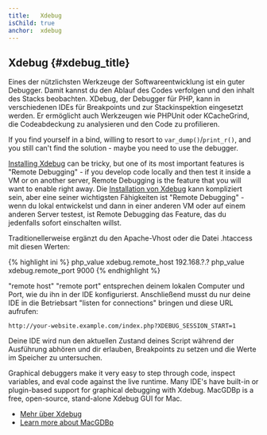 ```yaml
---
title:   Xdebug
isChild: true
anchor:  xdebug
---
```


## Xdebug {#xdebug_title}

Eines der nützlichsten Werkzeuge der Softwareentwicklung ist ein guter Debugger. Damit kannst du den Ablauf des Codes verfolgen und den inhalt des Stacks beobachten. XDebug, der Debugger für PHP, kann in verschiedenen IDEs für Breakpoints und zur Stackinspektion eingesetzt werden. Er ermöglicht auch Werkzeugen wie PHPUnit oder KCacheGrind, die Codeabdeckung zu analysieren und den Code zu profilieren.

If you find yourself in a bind, willing to resort to `var_dump()`/`print_r()`, and you still can't find the solution -
maybe you need to use the debugger.

[Installing Xdebug][xdebug-install] can be tricky, but one of its most important features is "Remote Debugging" - if
you develop code locally and then test it inside a VM or on another server, Remote Debugging is the feature that you
will want to enable right away.
Die [Installation von Xdebug][xdebug-install] kann kompliziert sein, aber eine seiner wichtigsten Fähigkeiten ist
"Remote Debugging" - wenn du lokal entwickelst und dann in einer anderen VM oder auf einem anderen Server testest,
ist Remote Debugging das Feature, das du jedenfalls sofort einschalten willst.

Traditionellerweise ergänzt du den Apache-Vhost oder die Datei .htaccess mit diesen Werten:

{% highlight ini %}
php_value xdebug.remote_host 192.168.?.?
php_value xdebug.remote_port 9000
{% endhighlight %}

"remote host" "remote port" entsprechen deinem lokalen Computer und Port, wie du ihn in der IDE konfigurierst. Anschließend musst du nur deine IDE in die Betriebsart "listen for connections" bringen und diese URL aufrufen:

    http://your-website.example.com/index.php?XDEBUG_SESSION_START=1

Deine IDE wird nun den aktuellen Zustand deines Script während der Ausführung abhören und dir erlauben, Breakpoints zu setzen und die Werte im Speicher zu untersuchen.

Graphical debuggers make it very easy to step through code, inspect variables, and eval code against the live runtime.
Many IDE's have built-in or plugin-based support for graphical debugging with Xdebug. MacGDBp is a free, open-source,
stand-alone Xdebug GUI for Mac.

 * [Mehr über Xdebug][xdebug-docs]
 * [Learn more about MacGDBp][macgdbp-install]


[xdebug-install]: https://xdebug.org/docs/install
[xdebug-docs]: https://xdebug.org/docs/
[macgdbp-install]: https://www.bluestatic.org/software/macgdbp/
